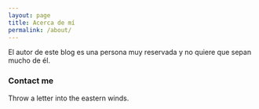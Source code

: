```yaml
---
layout: page
title: Acerca de mí
permalink: /about/
---
```


El autor de este blog es una persona muy reservada
y no quiere que sepan mucho de él.

### Contact me

Throw a letter into the eastern winds.